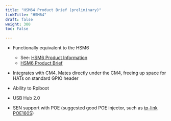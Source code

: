 ```yaml
---
title: "HSM64 Product Brief (preliminary)"
linkTitle: "HSM64"
draft: false
weight: 300
toc: False

---
```


* Functionally equivalent to the HSM6
  * See: [HSM6 Product Information](https://www.zymbit.com/hsm6/)
  * [HSM6 Product Brief](https://www.zymbit.com/datasheets/hsm6)

* Integrates with CM4. Mates directly under the CM4, freeing up space for HATs on standard GPIO header

* Ability to Rpiboot

* USB Hub 2.0

* SEN support with POE (suggested good POE injector, such as [tp-link POE160S](https://www.tp-link.com/us/business-networking/surveillance-switch/tl-poe160s/))

